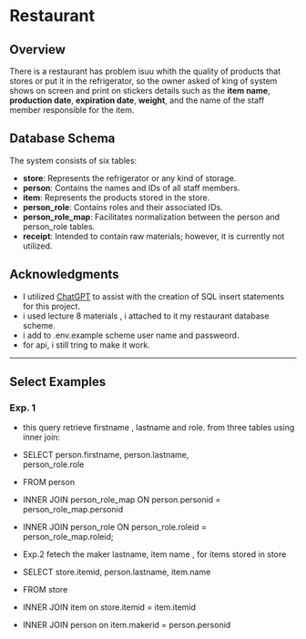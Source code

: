 # Restaurant

## Overview

There is a restaurant has problem isuu whith the quality of products that stores or put it in the refrigerator, so the owner asked of king of system shows on screen and print on stickers details such as the **item name**, **production date**, **expiration date**, **weight**, and the name of the staff member responsible for the item.

## Database Schema

The system consists of six tables:

- **store**: Represents the refrigerator or any kind of storage.
- **person**: Contains the names and IDs of all staff members.
- **item**: Represents the products stored in the store.
- **person_role**: Contains roles and their associated IDs.
- **person_role_map**: Facilitates normalization between the person and person_role tables.
- **receipt**: Intended to contain raw materials; however, it is currently not utilized.

## Acknowledgments

-  I utilized [ChatGPT](https://openai.com/chatgpt) to assist with the creation of SQL insert statements for this project.
-   i used lecture 8 materials , i attached to it my restaurant database scheme.
-  i add to .env.example scheme user name and passweord.
-  for api, i still tring to make it work.

---
## Select Examples

### Exp. 1
- this query retrieve firstname , lastname and role. from three tables using inner join:
- SELECT 
    person.firstname, 
    person.lastname,  
    person_role.role 
- FROM 
    person 
- INNER JOIN 
    person_role_map ON person.personid = person_role_map.personid 
- INNER JOIN 
    person_role ON person_role.roleid = person_role_map.roleid; 


- Exp.2 fetech the maker lastname, item name , for items stored in store
- SELECT 
      store.itemid, 
      person.lastname,
      item.name
- FROM 
      store
- INNER JOIN 
      item on store.itemid = item.itemid
- INNER JOIN 
      person on item.makerid = person.personid
